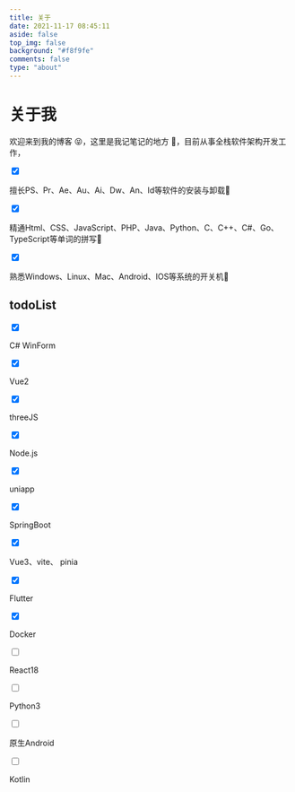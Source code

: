 ```yaml
---
title: 关于
date: 2021-11-17 08:45:11
aside: false
top_img: false
background: "#f8f9fe"
comments: false
type: "about"
---
```


# 关于我
欢迎来到我的博客 😝，这里是我记笔记的地方 🙌，目前从事全栈软件架构开发工作，

<div class="checkbox times red checked"><input type="checkbox" checked=""><p>擅长PS、Pr、Ae、Au、Ai、Dw、An、Id等软件的安装与卸载🎃</p></div>
<div class="checkbox times red checked"><input type="checkbox" checked=""><p>精通Html、CSS、JavaScript、PHP、Java、Python、C、C++、C#、Go、TypeScript等单词的拼写🎲</p></div>
<div class="checkbox times red checked"><input type="checkbox" checked=""><p>熟悉Windows、Linux、Mac、Android、IOS等系统的开关机👻</p></div>

## todoList
<div class="checkbox blue checked"><input type="checkbox" checked=""><p>C# WinForm</p></div>
<div class="checkbox blue checked"><input type="checkbox" checked=""><p>Vue2</p></div>
<div class="checkbox blue checked"><input type="checkbox" checked=""><p>threeJS</p></div>
<div class="checkbox blue checked"><input type="checkbox" checked=""><p>Node.js</p></div>
<div class="checkbox blue checked"><input type="checkbox" checked=""><p>uniapp</p></div>
<div class="checkbox blue checked"><input type="checkbox" checked=""><p>SpringBoot</p></div>
<div class="checkbox blue checked"><input type="checkbox" checked=""><p>Vue3、vite、 pinia</p></div>
<div class="checkbox blue checked"><input type="checkbox" checked=""><p>Flutter</p></div>
<div class="checkbox blue checked"><input type="checkbox" checked=""><p>Docker</p></div>
<div class="checkbox blue"><input type="checkbox"><p>React18</p></div>
<div class="checkbox blue"><input type="checkbox"><p>Python3</p></div>
<div class="checkbox blue"><input type="checkbox"><p>原生Android</p></div>
<div class="checkbox blue"><input type="checkbox"><p>Kotlin</p></div>

